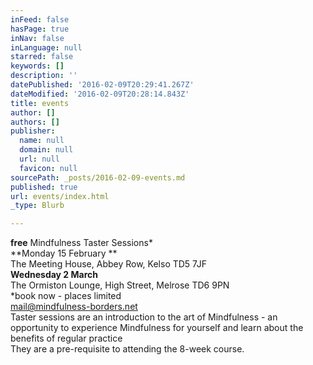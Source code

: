 ```yaml
---
inFeed: false
hasPage: true
inNav: false
inLanguage: null
starred: false
keywords: []
description: ''
datePublished: '2016-02-09T20:29:41.267Z'
dateModified: '2016-02-09T20:28:14.843Z'
title: events
author: []
authors: []
publisher:
  name: null
  domain: null
  url: null
  favicon: null
sourcePath: _posts/2016-02-09-events.md
published: true
url: events/index.html
_type: Blurb

---
```

**free** Mindfulness Taster Sessions\*  
**Monday 15 February **  
The Meeting House, Abbey Row, Kelso TD5 7JF  
**Wednesday 2 March**  
The Ormiston Lounge, High Street, Melrose TD6 9PN  
\*book now - places limited  
[mail@mindfulness-borders.net][0]  
Taster sessions are an introduction to the art of Mindfulness - an opportunity to experience Mindfulness for yourself and learn about the benefits of regular practice  
They are a pre-requisite to attending the 8-week course.

[0]: mail@mindfulness-borders.net